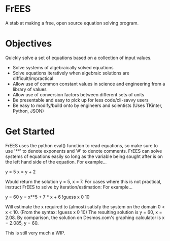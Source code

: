 # FrEES
A stab at making a free, open source equation solving program.

# Objectives
Quickly solve a set of equations based on a collection of input values. 
- Solve systems of algebraically solved equations
- Solve equations iteratively when algebraic solutions are difficult/impractical
- Allow use of common constant values in science and engineering from a library of values
- Allow use of conversion factors between different sets of units
- Be presentable and easy to pick up for less code/cli-savvy users
- Be easy to modify/build onto by engineers and scientists (Uses TKinter, Python, JSON)

# Get Started
FrEES uses the python eval() function to read equations, so make sure to use '**' to denote exponents and '#' to denote comments. 
FrEES can solve systems of equations easily so long as the variable being sought after is on the left hand side of the equation.
For example... 

y = 5
x = y + 2

Would return the solution y = 5, x = 7. For cases where this is not practical, instruct FrEES to solve by iteration/estimation:
For example...

y = 60
y = x**5 + 7 * x + 6 !guess x 0 10

Will estimate the x required to (almost) satisfy the system on the domain 0 < x < 10. (From the syntax: !guess x 0 10)
The resulting solution is y = 60, x = 2.08. By comparison, the solution on Desmos.com's graphing calculator is x = 2.085, y = 60.

This is still very much a WIP.
